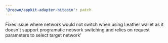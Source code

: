 ```yaml
---
'@reown/appkit-adapter-bitcoin': patch
---
```


Fixes issue where network would not switch when using Leather wallet as it doesn't support programatic network switching and relies on request parameters to select target network'
